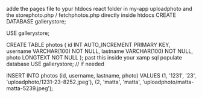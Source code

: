 adde the pages file to ypur htdocs react folder in my-app
uploadphoto and the storephoto.php / fetchphotos.php directly inside htdocs 
CREATE DATABASE gallerystore;

USE gallerystore;

CREATE TABLE photos (
    id INT AUTO_INCREMENT PRIMARY KEY,
    username VARCHAR(100) NOT NULL,
    lastname VARCHAR(100) NOT NULL,
    photo LONGTEXT NOT NULL
);
 past this inside your xamp sql 
populate database 
USE gallerystore; // if needed

INSERT INTO photos (id, username, lastname, photo) 
VALUES
(1, '1231', '23', 'uploadphoto/1231-23-8252.jpeg'),
(2, 'matta', 'matta', 'uploadphoto/matta-matta-5239.jpeg');
